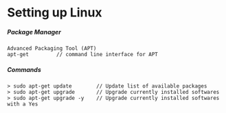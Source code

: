 # Setting up Linux

##### Package Manager

```
Advanced Packaging Tool (APT)
apt-get         // command line interface for APT
```

##### Commands

```
> sudo apt-get update        // Update list of available packages
> sudo apt-get upgrade       // Upgrade currently installed softwares
> sudo apt-get upgrade -y    // Upgrade currently installed softwares with a Yes
```




